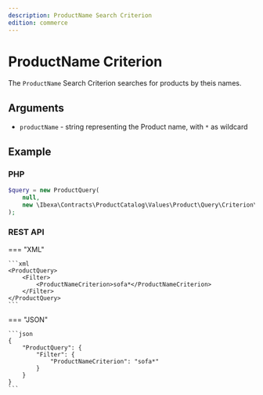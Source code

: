 ```yaml
---
description: ProductName Search Criterion
edition: commerce
---
```


# ProductName Criterion

The `ProductName` Search Criterion searches for products by theis names.

## Arguments

- `productName` - string representing the Product name, with `*` as wildcard

## Example

### PHP

``` php
$query = new ProductQuery(
    null,
    new \Ibexa\Contracts\ProductCatalog\Values\Product\Query\Criterion\ProductName('sofa*')
);
```

### REST API

=== "XML"

    ```xml
    <ProductQuery>
        <Filter>
            <ProductNameCriterion>sofa*</ProductNameCriterion>
        </Filter>
    </ProductQuery>
    ```

=== "JSON"

    ```json
    {
        "ProductQuery": {
            "Filter": {
                "ProductNameCriterion": "sofa*"
            }
        }
    }
    ```